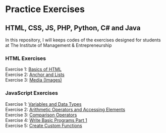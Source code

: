 # Practice Exercises
<h2>HTML, CSS, JS, PHP, Python, C# and Java</h2>
In this repository, I will keeps codes of the exercises designed for students at The Institute of Management &amp; Entrepreneurship

<h3>HTML Exercises</h3>
<div>Exercise 1: 
  <a href="https://abrartunio.github.io/time-exercises/exercise1.html" target="_blank"> Basics of HTML </a>
</div>

<div>Exercise 2: 
  <a href="https://abrartunio.github.io/time-exercises/exercise2.html" target="_blank"> Anchor and Lists </a>
</div>

<div>Exercise 3: 
  <a href="https://abrartunio.github.io/time-exercises/exercise3.html" target="_blank"> Media (Images) </a>
</div>

<h3>JavaScript Exercises</h3>
<div>Exercise 1: 
  <a href="https://abrartunio.github.io/time-exercises/exercise1_js.html" target="_blank"> Variables and Data Types </a>
</div>

<div>Exercise 2: 
  <a href="https://abrartunio.github.io/time-exercises/exercise2_js.html" target="_blank"> Arithmetic Operators and Accessing Elements </a>
</div>

<div>Exercise 3: 
  <a href="https://abrartunio.github.io/time-exercises/exercise3_js.html" target="_blank"> Comparison Operators </a>
</div>

<div>Exercise 4: 
  <a href="https://abrartunio.github.io/time-exercises/exercise4_js.html" target="_blank"> Write Basic Programs Part 1 </a>
</div>

<div>Exercise 5: 
  <a href="https://abrartunio.github.io/time-exercises/exercise5_js.html" target="_blank"> Create Custom Functions </a>
</div>

